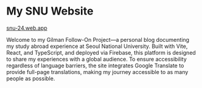 # My SNU Website

[snu-24.web.app](https://snu-24.web.app/)

Welcome to my Gilman Follow-On Project—a personal blog documenting my study abroad experience at Seoul National University. Built with Vite, React, and TypeScript, and deployed via Firebase, this platform is designed to share my experiences with a global audience. To ensure accessibility regardless of language barriers, the site integrates Google Translate to provide full-page translations, making my journey accessible to as many people as possible.

